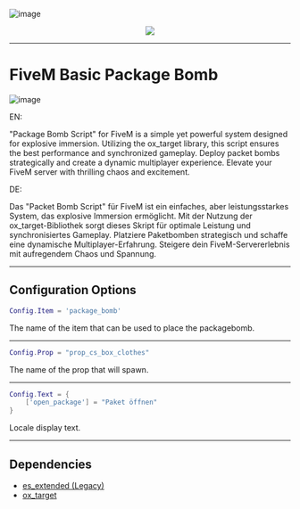 ![image](https://media.discordapp.net/attachments/985134187600297986/1154892454550585374/trusted-banner.png?width=1440&height=465)
<p align="center">
    <a href="https://discord.overextended.dev">
        <img src="https://img.shields.io/discord/1068573047172374634?style=for-the-badge&logo=discord&labelColor=7289da&logoColor=white&color=2c2f33&label=Discord"/>
    </a>
</p>

---

# FiveM Basic Package Bomb

![image](https://media.discordapp.net/attachments/1118185205207941150/1118185205526704148/package_bomb.png?width=1246&height=701)

EN: 

"Package Bomb Script" for FiveM is a simple yet powerful system designed for explosive immersion. Utilizing the ox_target library, this script ensures the best performance and synchronized gameplay. Deploy packet bombs strategically and create a dynamic multiplayer experience. Elevate your FiveM server with thrilling chaos and excitement.


DE: 

Das "Packet Bomb Script" für FiveM ist ein einfaches, aber leistungsstarkes System, das explosive Immersion ermöglicht. Mit der Nutzung der ox_target-Bibliothek sorgt dieses Skript für optimale Leistung und synchronisiertes Gameplay. Platziere Paketbomben strategisch und schaffe eine dynamische Multiplayer-Erfahrung. Steigere dein FiveM-Servererlebnis mit aufregendem Chaos und Spannung.

---

## Configuration Options

```lua
Config.Item = 'package_bomb'
```
The name of the item that can be used to place the packagebomb.

---

```lua
Config.Prop = "prop_cs_box_clothes"
```
The name of the prop that will spawn.

---

```lua
Config.Text = {
    ['open_package'] = "Paket öffnen"
}
```
Locale display text. 

---

## Dependencies

- [es_extended (Legacy)](https://github.com/esx-framework/esx_core/releases/tag/1.9.4)
- [ox_target](https://github.com/overextended/ox_target/releases/tag/v1.9.2)
